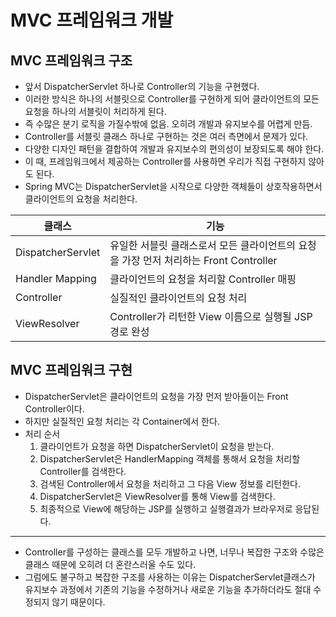 # MVC 프레임워크 개발

## MVC 프레임워크 구조

* 앞서 DispatcherServlet 하나로 Controller의 기능을 구현했다.
* 이러한 방식은 하나의 서블릿으로 Controller를 구현하게 되어 클라이언트의 모든 요청을 하나의 서블릿이 처리하게 된다.
* 즉 수많은 분기 로직을 가질수밖에 없음. 오히려 개발과 유지보수를 어렵게 만듬.
* Controller를 서블릿 클래스 하나로 구현하는 것은 여러 측면에서 문제가 있다.
* 다양한 디자인 패턴을 결합하여 개발과 유지보수의 편의성이 보장되도록 해야 한다.
* 이 때, 프레임워크에서 제공하는 Controller를 사용하면 우리가 직접 구현하지 않아도 된다.
* Spring MVC는 DispatcherServlet을 시작으로 다양한 객체들이 상호작용하면서 클라이언트의 요청을 처리한다.

| 클래스            	| 기능                                                                                  	|
|-------------------	|---------------------------------------------------------------------------------------	|
| DispatcherServlet 	| 유일한 서블릿 클래스로서 모든 클라이언트의 요청을 가장 먼저 처리하는 Front Controller 	|
| Handler Mapping   	| 클라이언트의 요청을 처리할 Controller 매핑                                            	|
| Controller        	| 실질적인 클라이언트의 요청 처리                                                       	|
| ViewResolver      	| Controller가 리턴한 View 이름으로 실행될 JSP 경로 완성                                	|

## MVC 프레임워크 구현

* DispatcherServlet은 클라이언트의 요청을 가장 먼저 받아들이는 Front Controller이다.
* 하지만 실질적인 요청 처리는 각 Container에서 한다.
* 처리 순서
  1. 클라이언트가 요청을 하면 DispatcherServlet이 요청을 받는다.
  2. DispatcherServlet은 HandlerMapping 객체를 통해서 요청을 처리할 Controller를 검색한다.
  3. 검색된 Controller에서 요청을 처리하고 그 다음 View 정보를 리턴한다.
  4. DispatcherServlet은 ViewResolver를 통해 View를 검색한다.
  5. 최종적으로 View에 해당하는 JSP를 실행하고 실행결과가 브라우저로 응답된다.

---

* Controller를 구성하는 클래스를 모두 개발하고 나면, 너무나 복잡한 구조와 수많은 클래스 때문에 오히려 더 혼란스러울 수도 있다.
* 그럼에도 불구하고 복잡한 구조를 사용하는 이유는 DispatcherServlet클래스가 유지보수 과정에서 기존의 기능을 수정하거나 새로운 기능을 추가하더라도 절대 수정되지 않기 때문이다.
